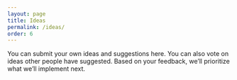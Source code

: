 ```yaml
---
layout: page
title: Ideas
permalink: /ideas/
order: 6
---
```

You can submit your own ideas and suggestions here. 
You can also vote on ideas other people have suggested. 
Based on your feedback, we’ll prioritize what we’ll implement next.

<div id="ideascale-campaign-widget"></div>

<script>
  function loadCampaignWidget() {
    document.getElementById('ideascale-campaign-widget').innerHTML = '<iframe allowTransparency="true" src="//livesplit.ideascale.com/a/widget/super/campaign/5325?defaultTab=top" frameborder="0" scrolling="auto" style="width: 100%; height: 1000px;"></iframe>'
  }

  window.onload = loadCampaignWidget;//you may change this line
</script>